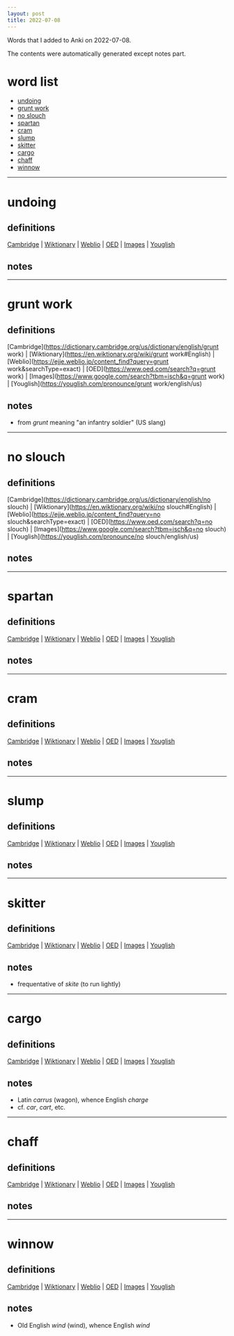 ```yaml
---
layout: post
title: 2022-07-08
---
```


Words that I added to Anki on 2022-07-08.

The contents were automatically generated except notes part.
# word list
- [undoing](#undoing)
- [grunt work](#grunt-work)
- [no slouch](#no-slouch)
- [spartan](#spartan)
- [cram](#cram)
- [slump](#slump)
- [skitter](#skitter)
- [cargo](#cargo)
- [chaff](#chaff)
- [winnow](#winnow)

---

# undoing
## definitions
[Cambridge](https://dictionary.cambridge.org/us/dictionary/english/undoing)
|
[Wiktionary](https://en.wiktionary.org/wiki/undoing#English)
|
[Weblio](https://ejje.weblio.jp/content_find?query=undoing&searchType=exact)
|
[OED](https://www.oed.com/search?q=undoing)
|
[Images](https://www.google.com/search?tbm=isch&q=undoing)
|
[Youglish](https://youglish.com/pronounce/undoing/english/us)

## notes

---

# grunt work
## definitions
[Cambridge](https://dictionary.cambridge.org/us/dictionary/english/grunt work)
|
[Wiktionary](https://en.wiktionary.org/wiki/grunt work#English)
|
[Weblio](https://ejje.weblio.jp/content_find?query=grunt work&searchType=exact)
|
[OED](https://www.oed.com/search?q=grunt work)
|
[Images](https://www.google.com/search?tbm=isch&q=grunt work)
|
[Youglish](https://youglish.com/pronounce/grunt work/english/us)

## notes
- from *grunt* meaning "an infantry soldier" (US slang)

---

# no slouch
## definitions
[Cambridge](https://dictionary.cambridge.org/us/dictionary/english/no slouch)
|
[Wiktionary](https://en.wiktionary.org/wiki/no slouch#English)
|
[Weblio](https://ejje.weblio.jp/content_find?query=no slouch&searchType=exact)
|
[OED](https://www.oed.com/search?q=no slouch)
|
[Images](https://www.google.com/search?tbm=isch&q=no slouch)
|
[Youglish](https://youglish.com/pronounce/no slouch/english/us)

## notes

---

# spartan
## definitions
[Cambridge](https://dictionary.cambridge.org/us/dictionary/english/spartan)
|
[Wiktionary](https://en.wiktionary.org/wiki/spartan#English)
|
[Weblio](https://ejje.weblio.jp/content_find?query=spartan&searchType=exact)
|
[OED](https://www.oed.com/search?q=spartan)
|
[Images](https://www.google.com/search?tbm=isch&q=spartan)
|
[Youglish](https://youglish.com/pronounce/spartan/english/us)

## notes

---

# cram
## definitions
[Cambridge](https://dictionary.cambridge.org/us/dictionary/english/cram)
|
[Wiktionary](https://en.wiktionary.org/wiki/cram#English)
|
[Weblio](https://ejje.weblio.jp/content_find?query=cram&searchType=exact)
|
[OED](https://www.oed.com/search?q=cram)
|
[Images](https://www.google.com/search?tbm=isch&q=cram)
|
[Youglish](https://youglish.com/pronounce/cram/english/us)

## notes

---

# slump
## definitions
[Cambridge](https://dictionary.cambridge.org/us/dictionary/english/slump)
|
[Wiktionary](https://en.wiktionary.org/wiki/slump#English)
|
[Weblio](https://ejje.weblio.jp/content_find?query=slump&searchType=exact)
|
[OED](https://www.oed.com/search?q=slump)
|
[Images](https://www.google.com/search?tbm=isch&q=slump)
|
[Youglish](https://youglish.com/pronounce/slump/english/us)

## notes

---

# skitter
## definitions
[Cambridge](https://dictionary.cambridge.org/us/dictionary/english/skitter)
|
[Wiktionary](https://en.wiktionary.org/wiki/skitter#English)
|
[Weblio](https://ejje.weblio.jp/content_find?query=skitter&searchType=exact)
|
[OED](https://www.oed.com/search?q=skitter)
|
[Images](https://www.google.com/search?tbm=isch&q=skitter)
|
[Youglish](https://youglish.com/pronounce/skitter/english/us)

## notes
- frequentative of *skite* (to run lightly)

---

# cargo
## definitions
[Cambridge](https://dictionary.cambridge.org/us/dictionary/english/cargo)
|
[Wiktionary](https://en.wiktionary.org/wiki/cargo#English)
|
[Weblio](https://ejje.weblio.jp/content_find?query=cargo&searchType=exact)
|
[OED](https://www.oed.com/search?q=cargo)
|
[Images](https://www.google.com/search?tbm=isch&q=cargo)
|
[Youglish](https://youglish.com/pronounce/cargo/english/us)

## notes
- Latin *carrus* (wagon), whence English *charge*
- cf. *car*, *cart*, etc.

---

# chaff
## definitions
[Cambridge](https://dictionary.cambridge.org/us/dictionary/english/chaff)
|
[Wiktionary](https://en.wiktionary.org/wiki/chaff#English)
|
[Weblio](https://ejje.weblio.jp/content_find?query=chaff&searchType=exact)
|
[OED](https://www.oed.com/search?q=chaff)
|
[Images](https://www.google.com/search?tbm=isch&q=chaff)
|
[Youglish](https://youglish.com/pronounce/chaff/english/us)

## notes

---

# winnow
## definitions
[Cambridge](https://dictionary.cambridge.org/us/dictionary/english/winnow)
|
[Wiktionary](https://en.wiktionary.org/wiki/winnow#English)
|
[Weblio](https://ejje.weblio.jp/content_find?query=winnow&searchType=exact)
|
[OED](https://www.oed.com/search?q=winnow)
|
[Images](https://www.google.com/search?tbm=isch&q=winnow)
|
[Youglish](https://youglish.com/pronounce/winnow/english/us)

## notes
- Old English *wind* (wind), whence English *wind*

